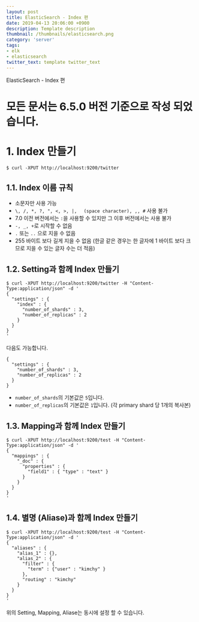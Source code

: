 ```yaml
---
layout: post
title: ElasticSearch - Index 편
date: 2019-04-13 20:06:00 +0900
description: Template description
thumbnail: /thumbnails/elasticsearch.png
category: 'server'
tags:
- elk
- elasticsearch
twitter_text: template twitter_text
---
```


ElasticSearch - Index 편

<!-- more -->

# 모든 문서는 6.5.0 버전 기준으로 작성 되었습니다.

# 1. Index 만들기

```shell
$ curl -XPUT http://localhost:9200/twitter
```

## 1.1. Index 이름 규칙

- 소문자만 사용 가능
- `\, /, *, ?, ", <, >, |, ` ` (space character), ,, #` 사용 불가
- 7.0 이전 버전에서는 `:`을 사용할 수 있지만 그 이후 버전에서는 사용 불가
- `-, _, +`로 시작할 수 없음
- `.` 또는 `..` 으로 지을 수 없음
- 255 바이트 보다 길게 지을 수 없음 (한글 같은 경우는 한 글자에 1 바이트 보다 크므로 지을 수 있는 글자 수는 더 적음)

## 1.2. Setting과 함께 Index 만들기

```shell
$ curl -XPUT http://localhost:9200/twitter -H "Content-Type:application/json" -d '
{
  "settings" : {
    "index" : {
      "number_of_shards" : 3, 
      "number_of_replicas" : 2 
    }
  }
}
'
```

다음도 가능합니다.

```
{
  "settings" : {
    "number_of_shards" : 3,
    "number_of_replicas" : 2
  }
}
```

- `number_of_shards`의 기본값은 `5`입니다.
- `number_of_replicas`의 기본값은 `1`입니다. (각 primary shard 당 1개의 복사본)

## 1.3. Mapping과 함께 Index 만들기

```shell
$ curl -XPUT http://localhost:9200/test -H "Content-Type:application/json" -d '
{
  "mappings" : {
    "_doc" : {
      "properties" : {
        "field1" : { "type" : "text" }
      }
    }
  }
}
'
```

## 1.4. 별명 (Aliase)과 함께 Index 만들기

```shell
$ curl -XPUT http://localhost:9200/test -H "Content-Type:application/json" -d '
{
  "aliases" : {
    "alias_1" : {},
    "alias_2" : {
      "filter" : {
        "term" : {"user" : "kimchy" }
      },
      "routing" : "kimchy"
    }
  }
}
'
```

위의 Setting, Mapping, Aliase는 동시에 설정 할 수 있습니다.
